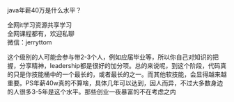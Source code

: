 java年薪40万是什么水平？

全网it学习资源共享学习<br>全网课程都有，欢迎私聊<br>微信：jerryttom<br>

这个级别的人可能会参与带2-3个人，例如应届毕业等，所以你自己对知识的把握，分享精神，leadership都是很好的加分项。总的来说呢，到这个阶段，代码真的只是你技能桶中的一个最长的，或者最长的之一。而其他软技能，会显得越来越重要。PS年薪40w真的不算啥，具体几年可以达到，因人而异，不过大多数身边的人很多3-5年是这个水平。那些创业一夜暴富的不在考虑之内